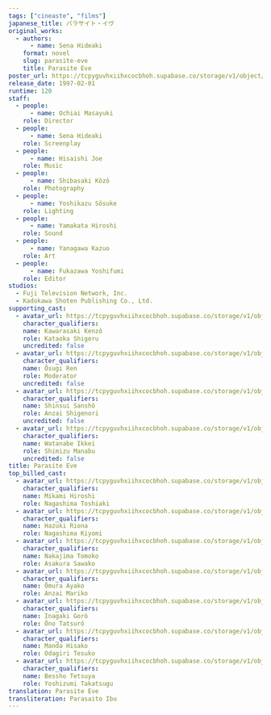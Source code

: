 ```yaml
---
tags: ["cineaste", "films"]
japanese_title: パラサイト・イヴ
original_works:
  - authors:
      - name: Sena Hideaki
    format: novel
    slug: parasite-eve
    title: Parasite Eve
poster_url: https://tcpyguvhxiihxcocbhoh.supabase.co/storage/v1/object/public/godzilla-cineaste-public/content/films/parasite-eve-1997/posters/parasite-eve-1997.jpg
release_date: 1997-02-01
runtime: 120
staff:
  - people:
      - name: Ochiai Masayuki
    role: Director
  - people:
      - name: Sena Hideaki
    role: Screenplay
  - people:
      - name: Hisaishi Joe
    role: Music
  - people:
      - name: Shibasaki Kôzô
    role: Photography
  - people:
      - name: Yoshikazu Sôsuke
    role: Lighting
  - people:
      - name: Yamakata Hiroshi
    role: Sound
  - people:
      - name: Yanagawa Kazuo
    role: Art
  - people:
      - name: Fukazawa Yoshifumi
    role: Editor
studios:
  - Fuji Television Network, Inc.
  - Kadokawa Shoten Publishing Co., Ltd.
supporting_cast:
  - avatar_url: https://tcpyguvhxiihxcocbhoh.supabase.co/storage/v1/object/public/godzilla-cineaste-public/content/films/parasite-eve-1997/cast-avatars/kenzo-kawarasaki-0.jpg
    character_qualifiers:
    name: Kawarasaki Kenzô
    role: Kataoka Shigeru
    uncredited: false
  - avatar_url: https://tcpyguvhxiihxcocbhoh.supabase.co/storage/v1/object/public/godzilla-cineaste-public/content/films/parasite-eve-1997/cast-avatars/ren-osugi-0.jpg
    character_qualifiers:
    name: Ôsugi Ren
    role: Moderator
    uncredited: false
  - avatar_url: https://tcpyguvhxiihxcocbhoh.supabase.co/storage/v1/object/public/godzilla-cineaste-public/content/films/parasite-eve-1997/cast-avatars/sansho-shinsui-0.jpg
    character_qualifiers:
    name: Shinsui Sanshô
    role: Anzai Shigenori
    uncredited: false
  - avatar_url: https://tcpyguvhxiihxcocbhoh.supabase.co/storage/v1/object/public/godzilla-cineaste-public/content/films/parasite-eve-1997/cast-avatars/ikkei-watanabe-0.jpg
    character_qualifiers:
    name: Watanabe Ikkei
    role: Shimizu Manabu
    uncredited: false
title: Parasite Eve
top_billed_cast:
  - avatar_url: https://tcpyguvhxiihxcocbhoh.supabase.co/storage/v1/object/public/godzilla-cineaste-public/content/films/parasite-eve-1997/cast-avatars/hiroshi-mikami-0.jpg
    character_qualifiers:
    name: Mikami Hiroshi
    role: Nagashima Toshiaki
  - avatar_url: https://tcpyguvhxiihxcocbhoh.supabase.co/storage/v1/object/public/godzilla-cineaste-public/content/films/parasite-eve-1997/cast-avatars/riona-hazuki-0.jpg
    character_qualifiers:
    name: Hazuki Riona
    role: Nagashima Kiyomi
  - avatar_url: https://tcpyguvhxiihxcocbhoh.supabase.co/storage/v1/object/public/godzilla-cineaste-public/content/films/parasite-eve-1997/cast-avatars/tomoko-nakajima-0.jpg
    character_qualifiers:
    name: Nakajima Tomoko
    role: Asakura Sawako
  - avatar_url: https://tcpyguvhxiihxcocbhoh.supabase.co/storage/v1/object/public/godzilla-cineaste-public/content/films/parasite-eve-1997/cast-avatars/ayako-omura-0.jpg
    character_qualifiers:
    name: Ômura Ayako
    role: Anzai Mariko
  - avatar_url: https://tcpyguvhxiihxcocbhoh.supabase.co/storage/v1/object/public/godzilla-cineaste-public/content/films/parasite-eve-1997/cast-avatars/goro-inagaki-0.jpg
    character_qualifiers:
    name: Inagaki Gorô
    role: Ôno Tatsurô
  - avatar_url: https://tcpyguvhxiihxcocbhoh.supabase.co/storage/v1/object/public/godzilla-cineaste-public/content/films/parasite-eve-1997/cast-avatars/hisako-manda-0.jpg
    character_qualifiers:
    name: Manda Hisako
    role: Odagiri Tesuko
  - avatar_url: https://tcpyguvhxiihxcocbhoh.supabase.co/storage/v1/object/public/godzilla-cineaste-public/content/films/parasite-eve-1997/cast-avatars/tetsuya-bessho-0.jpg
    character_qualifiers:
    name: Bessho Tetsuya
    role: Yoshizumi Takatsugu
translation: Parasite Eve
transliteration: Parasaito Ibu
---
```


